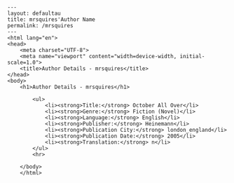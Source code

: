 
    ---
    layout: defaultau
    title: mrsquires'Author Name 
    permalink: /mrsquires
    ---
    <html lang="en">
    <head>
        <meta charset="UTF-8">
        <meta name="viewport" content="width=device-width, initial-scale=1.0">
        <title>Author Details - mrsquires</title>
    </head>
    <body>
        <h1>Author Details - mrsquires</h1>
        
            <ul>
                <li><strong>Title:</strong> October All Over</li>
                <li><strong>Genre:</strong> Fiction (Novel)</li>
                <li><strong>Language:</strong> English</li>
                <li><strong>Publisher:</strong> Heinemann</li>
                <li><strong>Publication City:</strong> london_england</li>
                <li><strong>Publication Date:</strong> 2005</li>
                <li><strong>Translation:</strong> n</li>
            </ul>
            <hr>
            
        </body>
        </html>
        